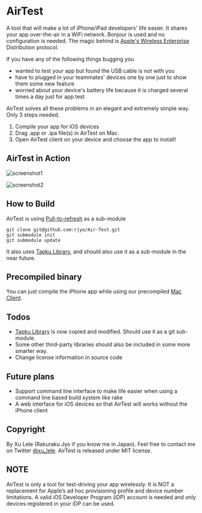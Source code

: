 # AirTest

A tool that will make a lot of iPhone/iPad developers' life easier. It shares your app over-the-air in a WiFi network. Bonjour is used and no configuration is needed. The magic behind is [Apple's Wireless Enterprise](http://developer.apple.com/library/ios/#featuredarticles/FA_Wireless_Enterprise_App_Distribution/Introduction/Introduction.html) Distribution protocol.

If you have any of the following things bugging you

* wanted to test your app but found the USB cable is not with you
* have to plugged in your teammates' devices one by one just to show them some new feature
* worried about your device's battery life because it is charged several times a day just for app test

AirTest solves all these problems in an elegant and extremely simple way. Only 3 steps needed.

1. Compile your app for iOS devices
2. Drag .app or .ipa file(s) in AirTest on Mac. 
3. Open AirTest client on your device and choose the app to install! 

## AirTest in Action
![screenshot1](https://github.com/rjyo/Air-Test/raw/master/screenshots/desc1.png)

![screenshot2](https://github.com/rjyo/Air-Test/raw/master/screenshots/desc2.png)

## How to Build

AirTest is using [Pull-to-refresh](git@github.com:rjyo/PullToRefresh.git) as a sub-module

    git clone git@github.com:rjyo/Air-Test.git
    git submodule init
    git submodule update
    
It also uses [Tapku Library](https://github.com/devinross/tapkulibrary), and should also use it as a sub-module in the near future.
    
## Precompiled binary

You can just compile the iPhone app while using our precompiled [Mac Client](http://www.rakutec.com/adhoc/app/AirTest.dmg).

## Todos
* [Tapku Library](https://github.com/devinross/tapkulibrary) is now copied and modified. Should use it as a git sub-module.
* Some other third-party libraries should also be included in some more smarter way.
* Change license information in source code

## Future plans
* Support command line interface to make life easier when using a command line based build system like rake
* A web interface for iOS devices so that AirTest will works without the iPhone client

## Copyright
By Xu Lele (Rakuraku Jyo if you know me in Japan). Feel free to contact me on Twitter [@xu_lele](http://twitter.com/xu_lele). AirTest is released under MIT license.

## NOTE
AirTest is only a tool for test-driving your app wirelessly. It is NOT a replacement for Apple’s ad hoc provisioning profile and device number limitations. A valid iOS Developer Program (iDP) account is needed and only devices registered in your iDP can be used.

